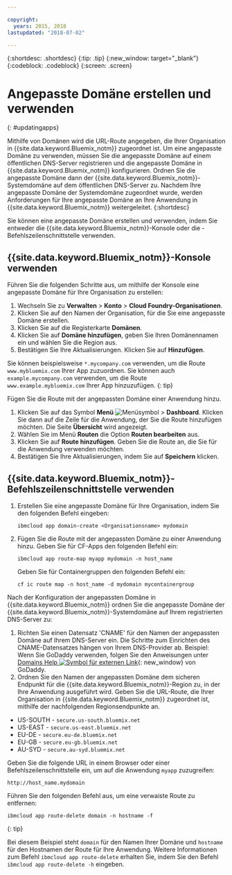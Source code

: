 ```yaml
---

copyright:
  years: 2015, 2018
lastupdated: "2018-07-02"

---
```


{:shortdesc: .shortdesc}
{:tip: .tip}
{:new_window: target="_blank"}
{:codeblock: .codeblock}
{:screen: .screen}

# Angepasste Domäne erstellen und verwenden
{: #updatingapps}

Mithilfe von Domänen wird die URL-Route angegeben, die Ihrer Organisation in {{site.data.keyword.Bluemix_notm}} zugeordnet ist. Um eine angepasste Domäne zu verwenden, müssen Sie die angepasste Domäne auf einem öffentlichen DNS-Server registrieren und die angepasste Domäne in {{site.data.keyword.Bluemix_notm}} konfigurieren. Ordnen Sie die angepasste Domäne dann der {{site.data.keyword.Bluemix_notm}}-Systemdomäne auf dem öffentlichen DNS-Server zu. Nachdem Ihre angepasste Domäne der Systemdomäne zugeordnet wurde, werden Anforderungen für Ihre angepasste Domäne an Ihre Anwendung in {{site.data.keyword.Bluemix_notm}} weitergeleitet.
{:shortdesc}

Sie können eine angepasste Domäne erstellen und verwenden, indem Sie entweder die {{site.data.keyword.Bluemix_notm}}-Konsole oder die -Befehlszeilenschnittstelle verwenden.

## {{site.data.keyword.Bluemix_notm}}-Konsole verwenden

Führen Sie die folgenden Schritte aus, um mithilfe der Konsole eine angepasste Domäne für Ihre Organisation zu erstellen:

1. Wechseln Sie zu **Verwalten** > **Konto** > **Cloud Foundry-Organisationen**.
2. Klicken Sie auf den Namen der Organisation, für die Sie eine angepasste Domäne erstellen.
3. Klicken Sie auf die Registerkarte **Domänen**.
4. Klicken Sie auf **Domäne hinzufügen**, geben Sie Ihren Domänennamen ein und wählen Sie die Region aus.
5. Bestätigen Sie Ihre Aktualisierungen. Klicken Sie auf **Hinzufügen**.

Sie können beispielsweise `*.mycompany.com` verwenden, um die Route `www.mybluemix.com` Ihrer App zuzuordnen. Sie können auch `example.mycompany.com` verwenden, um die Route `www.example.mybluemix.com` Ihrer App hinzuzufügen.
{: tip}

Fügen Sie die Route mit der angepassten Domäne einer Anwendung hinzu.

1. Klicken Sie auf das Symbol **Menü** ![Menüsymbol](../icons/icon_hamburger.svg) > **Dashboard**. Klicken Sie dann auf die Zeile für die Anwendung, der Sie die Route hinzufügen möchten. Die Seite **Übersicht** wird angezeigt.
2. Wählen Sie im Menü **Routen** die Option **Routen bearbeiten** aus.
3. Klicken Sie auf **Route hinzufügen**. Geben Sie die Route an, die Sie für die Anwendung verwenden möchten.
4. Bestätigen Sie Ihre Aktualisierungen, indem Sie auf **Speichern** klicken.

## {{site.data.keyword.Bluemix_notm}}-Befehlszeilenschnittstelle verwenden

1. Erstellen Sie eine angepasste Domäne für Ihre Organisation, indem Sie den folgenden Befehl eingeben:

   ```
   ibmcloud app domain-create <Organisationsname> mydomain
   ```

2. Fügen Sie die Route mit der angepassten Domäne zu einer Anwendung hinzu. Geben Sie für CF-Apps den folgenden Befehl ein:

   ```
   ibmcloud app route-map myapp mydomain -n host_name

   ```

   Geben Sie für Containergruppen den folgenden Befehl ein:

   ```
   cf ic route map -n host_name -d mydomain mycontainergroup

   ```

Nach der Konfiguration der angepassten Domäne in {{site.data.keyword.Bluemix_notm}} ordnen Sie die angepasste Domäne der {{site.data.keyword.Bluemix_notm}}-Systemdomäne auf Ihrem registrierten DNS-Server zu:

1. Richten Sie einen Datensatz 'CNAME' für den Namen der angepassten Domäne auf Ihrem DNS-Server ein. Die Schritte zum Einrichten des CNAME-Datensatzes hängen von Ihrem DNS-Provider ab. Beispiel: Wenn Sie GoDaddy verwenden, folgen Sie den Anweisungen unter [Domains Help ![Symbol für externen Link](../icons/launch-glyph.svg "Symbol für externen Link")](https://www.godaddy.com/help/add-a-cname-record-19236){: new_window} von GoDaddy.
2. Ordnen Sie den Namen der angepassten Domäne dem sicheren Endpunkt für die {{site.data.keyword.Bluemix_notm}}-Region zu, in der Ihre Anwendung ausgeführt wird. Geben Sie die URL-Route, die Ihrer Organisation in {{site.data.keyword.Bluemix_notm}} zugeordnet ist, mithilfe der nachfolgenden Regionsendpunkte an.

  * US-SOUTH - `secure.us-south.bluemix.net`
  * US-EAST - `secure.us-east.bluemix.net`
  * EU-DE - `secure.eu-de.bluemix.net`
  * EU-GB - `secure.eu-gb.bluemix.net`
  * AU-SYD - `secure.au-syd.bluemix.net`

Geben Sie die folgende URL in einem Browser oder einer Befehlszeilenschnittstelle ein, um auf die Anwendung `myapp` zuzugreifen:

```
http://host_name.mydomain

```

Führen Sie den folgenden Befehl aus, um eine verwaiste Route zu entfernen:

```
ibmcloud app route-delete domain -n hostname -f
```
{: tip}

Bei diesem Beispiel steht `domain` für den Namen Ihrer Domäne und `hostname` für den Hostnamen der Route für Ihre Anwendung. Weitere Informationen zum Befehl `ibmcloud app route-delete` erhalten Sie, indem Sie den Befehl `ibmcloud app route-delete -h` eingeben.
